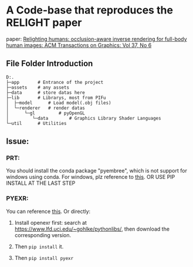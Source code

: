 # A Code-base that reproduces the RELIGHT paper
paper: [Relighting humans: occlusion-aware inverse rendering for full-body human images: ACM Transactions on Graphics: Vol 37, No 6](https://dl.acm.org/doi/10.1145/3272127.3275104)

## File Folder Introduction

```shell
D:.
├─app		# Entrance of the project
├─assets	# any assets
├─data      # store datas here
├─lib	   	# Librarys, most from PIFu
│  ├─model		# Load model(.obj files)
│  └─renderer	# render datas
│      └─gl			# pyOpenGL
│         └─data		# Graphics Library Shader Languages
└─util		# Utilities
```

## Issue:
### PRT:
You should install the conda package "pyembree", which is not support for windows using conda.
For windows, plz reference to [this](https://github.com/scopatz/pyembree/issues/14).
OR USE PIP INSTALL AT THE LAST STEP
### PYEXR:
You can reference [this](https://blog.csdn.net/lyw19990827/article/details/123666758).
Or directly:

1. Install openexr first: search at https://www.lfd.uci.edu/~gohlke/pythonlibs/, then download the corresponding version.

2. Then `pip install` it.

3. Then `pip install pyexr`
